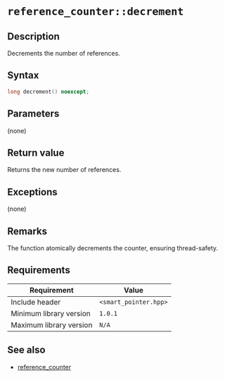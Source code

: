 # `reference_counter::decrement`

## Description

Decrements the number of references.

## Syntax

```cpp
long decrement() noexcept;
```

## Parameters

(none)

## Return value

Returns the new number of references.

## Exceptions

(none)

## Remarks

The function atomically decrements the counter, ensuring thread-safety.

## Requirements

| Requirement             | Value                 |
|-------------------------|-----------------------|
| Include header          | `<smart_pointer.hpp>` |
| Minimum library version | `1.0.1`               |
| Maximum library version | `N/A`                 |

## See also

- [reference_counter](reference_counter.md)